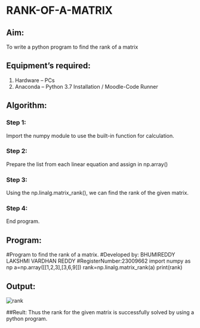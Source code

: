 # RANK-OF-A-MATRIX
## Aim:
To write a python program to find the rank of a matrix
## Equipment’s required:
1. 	Hardware – PCs
2. 	Anaconda – Python 3.7 Installation / Moodle-Code Runner
## Algorithm:
### Step 1: 
Import the numpy module to use the built-in function for calculation.
### Step 2:
Prepare the list from each linear equation and assign in np.array()
### Step 3:
Using the np.linalg.matrix_rank(), we can find the rank of the given matrix.
### Step 4:
End program.
## Program:
#Program to find the rank of a matrix.
#Developed by: BHUMIREDDY LAKSHMI VARDHAN REDDY
#RegisterNumber:23009662
import numpy as np
a=np.array([[1,2,3],[3,6,9]])
rank=np.linalg.matrix_rank(a)
print(rank)
## Output:
![rank](https://github.com/BhumireddyLakshmivardhanreddy/RANK-OF-A-MATRIX/assets/148514637/052fef22-7444-40e7-9a74-2c114bfedb24)


##Reult:
Thus the rank for the given matrix is successfully solved by  using a python program.

